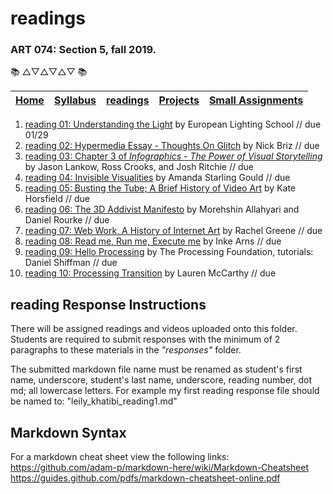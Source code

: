 # readings
### ART 074: Section 5, fall 2019.

:books: △▽△▽△▽ :books:

[Home](https://github.com/fewnew/art74-fall2019) | [Syllabus](https://github.com/fewnew/art74-fall2019/blob/master/syllabus.md) | [readings](https://github.com/fewnew/art74-fall2019/tree/master/readings) | [Projects](https://github.com/fewnew/art74-fall2019/tree/master/projects) | [Small Assignments](https://github.com/fewnew/art74-fall2019/tree/master/small-assignments) |
| --- | --- | --- | --- | --- |
1. [reading 01: Understanding the Light](https://github.com/fewnew/art74-fall2019/blob/master/readings/reading01/understanding-the-light.md) by European Lighting School // due 01/29
2. [reading 02: Hypermedia Essay - Thoughts On Glitch](https://github.com/fewnew/art74-fall2019/blob/master/readings/reading02/toughts-on-glitch.md) by Nick Briz // due
3. [reading 03: Chapter 3 of *Infographics - The Power of Visual Storytelling*](https://github.com/fewnew/art74-fall2019/blob/master/readings/reading03/Infographics_The_Power_of_Visual_Storytelling_----_(Chapter_03_The_Visual_Storytelling_Spectrum_An_Objective_Approach).pdf) by Jason Lankow, Ross Crooks, and Josh Ritchie // due
4. [reading 04: Invisible Visualities](https://github.com/fewnew/art74-fall2019/blob/master/readings/reading04/InvisibleVisualities.pdf) by Amanda Starling Gould // due
5. [reading 05: Busting the Tube; A Brief History of Video Art](https://github.com/fewnew/art74-fall2019/blob/master/readings/reading05/Kate%20Horsfield%20-%20Busting%20the%20Tube%3B%20A%20Brief%20History%20of%20Video%20Art.pdf) by Kate Horsfield // due
6. [reading 06: The 3D Addivist Manifesto](https://github.com/fewnew/art74-fall2019/blob/master/readings/reading06/The_3D_Additivist_Manifesto.pdf) by Morehshin Allahyari and Daniel Rourke // due
7. [reading 07: Web Work, A History of Internet Art](https://github.com/fewnew/art74-fall2019/blob/master/readings/reading07/Greene%2C%20Rachel%20-%20Web%20Work%2C%20A%20History%20of%20Internet%20Art.pdf) by Rachel Greene // due
8. [reading 08: Read me, Run me, Execute me](https://github.com/fewnew/art74-fall2019/blob/master/readings/reading08/Arns_Inke_Read_me_run_me_execute_me%20.pdf) by Inke Arns // due
9. [reading 09: Hello Processing](https://github.com/fewnew/art74-fall2019/blob/master/readings/reading09/hello-processing.md) by The Processing Foundation, tutorials: Daniel Shiffman // due
10. [reading 10: Processing Transition](https://github.com/fewnew/art74-fall2019/blob/master/readings/reading10/processing-transition.md) by Lauren McCarthy // due

## reading Response Instructions
There will be assigned readings and videos uploaded onto this folder. Students are required to submit responses with the minimum of 2 paragraphs to these materials in the *"responses"* folder.

The submitted markdown file name must be renamed as student's first name, underscore, student's last name, underscore, reading number, dot md; all lowercase letters. For example my first reading response file should be named to: "leily_khatibi_reading1.md"

## Markdown Syntax

For a markdown cheat sheet view the following links: <br>
https://github.com/adam-p/markdown-here/wiki/Markdown-Cheatsheet <br>
https://guides.github.com/pdfs/markdown-cheatsheet-online.pdf
